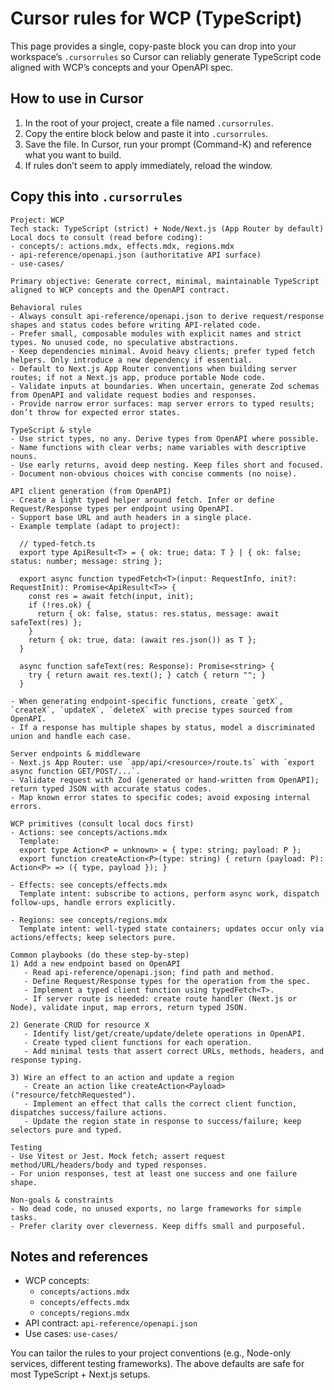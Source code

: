 # Cursor rules for WCP (TypeScript)

This page provides a single, copy-paste block you can drop into your workspace’s `.cursorrules` so Cursor can reliably generate TypeScript code aligned with WCP’s concepts and your OpenAPI spec.

## How to use in Cursor

1. In the root of your project, create a file named `.cursorrules`.
2. Copy the entire block below and paste it into `.cursorrules`.
3. Save the file. In Cursor, run your prompt (Command-K) and reference what you want to build.
4. If rules don’t seem to apply immediately, reload the window.

## Copy this into `.cursorrules`

```text
Project: WCP
Tech stack: TypeScript (strict) + Node/Next.js (App Router by default)
Local docs to consult (read before coding):
- concepts/: actions.mdx, effects.mdx, regions.mdx
- api-reference/openapi.json (authoritative API surface)
- use-cases/

Primary objective: Generate correct, minimal, maintainable TypeScript aligned to WCP concepts and the OpenAPI contract.

Behavioral rules
- Always consult api-reference/openapi.json to derive request/response shapes and status codes before writing API-related code.
- Prefer small, composable modules with explicit names and strict types. No unused code, no speculative abstractions.
- Keep dependencies minimal. Avoid heavy clients; prefer typed fetch helpers. Only introduce a new dependency if essential.
- Default to Next.js App Router conventions when building server routes; if not a Next.js app, produce portable Node code.
- Validate inputs at boundaries. When uncertain, generate Zod schemas from OpenAPI and validate request bodies and responses.
- Provide narrow error surfaces: map server errors to typed results; don’t throw for expected error states.

TypeScript & style
- Use strict types, no any. Derive types from OpenAPI where possible.
- Name functions with clear verbs; name variables with descriptive nouns.
- Use early returns, avoid deep nesting. Keep files short and focused.
- Document non-obvious choices with concise comments (no noise).

API client generation (from OpenAPI)
- Create a light typed helper around fetch. Infer or define Request/Response types per endpoint using OpenAPI.
- Support base URL and auth headers in a single place.
- Example template (adapt to project):

  // typed-fetch.ts
  export type ApiResult<T> = { ok: true; data: T } | { ok: false; status: number; message: string };

  export async function typedFetch<T>(input: RequestInfo, init?: RequestInit): Promise<ApiResult<T>> {
    const res = await fetch(input, init);
    if (!res.ok) {
      return { ok: false, status: res.status, message: await safeText(res) };
    }
    return { ok: true, data: (await res.json()) as T };
  }

  async function safeText(res: Response): Promise<string> {
    try { return await res.text(); } catch { return ""; }
  }

- When generating endpoint-specific functions, create `getX`, `createX`, `updateX`, `deleteX` with precise types sourced from OpenAPI.
- If a response has multiple shapes by status, model a discriminated union and handle each case.

Server endpoints & middleware
- Next.js App Router: use `app/api/<resource>/route.ts` with `export async function GET/POST/...`.
- Validate request with Zod (generated or hand-written from OpenAPI); return typed JSON with accurate status codes.
- Map known error states to specific codes; avoid exposing internal errors.

WCP primitives (consult local docs first)
- Actions: see concepts/actions.mdx
  Template:
  export type Action<P = unknown> = { type: string; payload: P };
  export function createAction<P>(type: string) { return (payload: P): Action<P> => ({ type, payload }); }

- Effects: see concepts/effects.mdx
  Template intent: subscribe to actions, perform async work, dispatch follow-ups, handle errors explicitly.

- Regions: see concepts/regions.mdx
  Template intent: well-typed state containers; updates occur only via actions/effects; keep selectors pure.

Common playbooks (do these step-by-step)
1) Add a new endpoint based on OpenAPI
   - Read api-reference/openapi.json; find path and method.
   - Define Request/Response types for the operation from the spec.
   - Implement a typed client function using typedFetch<T>.
   - If server route is needed: create route handler (Next.js or Node), validate input, map errors, return typed JSON.

2) Generate CRUD for resource X
   - Identify list/get/create/update/delete operations in OpenAPI.
   - Create typed client functions for each operation.
   - Add minimal tests that assert correct URLs, methods, headers, and response typing.

3) Wire an effect to an action and update a region
   - Create an action like createAction<Payload>("resource/fetchRequested").
   - Implement an effect that calls the correct client function, dispatches success/failure actions.
   - Update the region state in response to success/failure; keep selectors pure and typed.

Testing
- Use Vitest or Jest. Mock fetch; assert request method/URL/headers/body and typed responses.
- For union responses, test at least one success and one failure shape.

Non-goals & constraints
- No dead code, no unused exports, no large frameworks for simple tasks.
- Prefer clarity over cleverness. Keep diffs small and purposeful.
```

## Notes and references

- WCP concepts:
  - `concepts/actions.mdx`
  - `concepts/effects.mdx`
  - `concepts/regions.mdx`
- API contract: `api-reference/openapi.json`
- Use cases: `use-cases/`

You can tailor the rules to your project conventions (e.g., Node-only services, different testing frameworks). The above defaults are safe for most TypeScript + Next.js setups.

